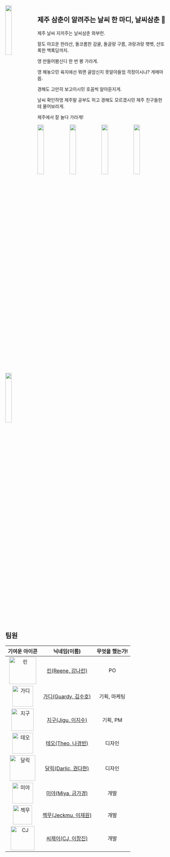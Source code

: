 <img src="https://github.com/PohangTangerines/NalssiUttung/assets/82885362/265009f1-0c23-4d74-8f21-cdeb7027d0ff" style="float:left; width:20%"/>

## 제주 삼춘이 알려주는 날씨 한 마디, 날씨삼춘 🍊

제주 날씨 지끼주는 날씨삼춘 와부런.

잘도 아꼬운 한라산, 돌코롬한 감귤, 돌글랑 구름, 과랑과랑 햇벳, 산또록한 백록담까지.

영 만들어봠신디 한 번 봥 가라게.

영 해놓으민 육지에선 뭐랜 골암신지 못알아들엄 걱정이시냐? 게메마씀.

경해도 고만히 보고이시민 호꼼씩 알아듣지게.

날씨 확인하멍 제주말 공부도 허고 경해도 모르겠시민 제주 친구들헌테 물어보라게.

제주에서 잘 놀다 가라게!



<img src="https://github.com/PohangTangerines/NalssiUttung/assets/82885362/ea6f8703-cf5a-4938-a9fa-0ffc30b55de9" width="20%"/><img src="https://github.com/PohangTangerines/NalssiUttung/assets/82885362/85927763-0c83-4bb4-9849-ca27ef009a81" width="20%"/><img src="https://github.com/PohangTangerines/NalssiUttung/assets/82885362/fce0258b-50ce-43dc-adfb-0a8308d68c5a" width="20%"/><img src="https://github.com/PohangTangerines/NalssiUttung/assets/82885362/3dd5eef0-359f-4cb8-a364-9052bb500339" width="20%"/><img src="https://github.com/PohangTangerines/NalssiUttung/assets/82885362/dddcc2c7-f7b0-40f2-8fff-698ddca9e253" width="20%"/>





## 팀원

| 기여운 아이콘                                                | 닉네임(이름)                                          | 무엇을 했는가! |
| :------------------------------------------------------------: | :-----------------------------------------------------: | :--------------: |
| <img height="85" alt="린" src="https://github.com/PohangTangerines/NalssiUttung/assets/82885362/e7358dc1-625c-4aad-b453-b9a33f4853e6"> | [린(Reene, 강나린)](https://github.com/oxoamor)       | PO             |
| <img height="65" alt="가디" src="https://github.com/PohangTangerines/NalssiUttung/assets/82885362/133b2d4d-2861-478d-8847-d795f0d2d2a3"> | [가디(Guardy, 김수호)](https://github.com/ssuho)      | 기획, 마케팅   |
| <img height="70" alt="지구" src="https://github.com/PohangTangerines/NalssiUttung/assets/82885362/5df26e6e-cdf6-485b-9b24-156b8207b2ab"> | [지구(Jigu, 이지수)](https://github.com/Jisull)       | 기획, PM       |
| <img height="65" alt="테오" src="https://github.com/PohangTangerines/NalssiUttung/assets/82885362/b43aaffe-fd9f-4dc3-8f32-d1b14dec3d1c"> | [테오(Theo, 나경빈)](https://github.com/ngbeen)       | 디자인         |
| <img height="80" alt="달릭" src="https://github.com/PohangTangerines/NalssiUttung/assets/82885362/55e8b98b-6441-4f00-be6c-b455c9d1a98c"> | [달릭(Darlic, 권다현)](https://github.com/dahyunkwon) | 디자인         |
| <img height="65" alt="미야" src="https://github.com/PohangTangerines/NalssiUttung/assets/82885362/fff63600-9f04-49f1-aa7b-df08153d82a1"> | [미야(Miya, 금가경)](https://github.com/ge-um)        | 개발           |
| <img height="60" alt="젝무" src="https://github.com/PohangTangerines/NalssiUttung/assets/82885362/fa71eceb-40c6-4d4b-8e9a-029740fc3f1b"> | [젝무(Jeckmu, 이재원)](https://github.com/220v-K)     | 개발           |
| <img height="75" alt="CJ" src="https://github.com/PohangTangerines/NalssiUttung/assets/82885362/decc8d6a-6236-409a-8fa9-67150ce1cd89"> | [씨제이(CJ, 이창진)](https://github.com/ChangJin-Lee) | 개발           |


